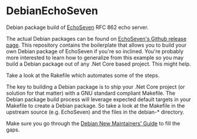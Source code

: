 # DebianEchoSeven
Debian package build of [EchoSeven](https://github.com/polarapfel/EchoSeven) RFC 862 echo server.

The actual Debian packages can be found on [EchoSeven's Github release page](https://github.com/polarapfel/EchoSeven/releases). This repository contains the boilerplate that allows you to build your own Debian package of EchoSeven if you're so inclined. You're probably more interested to learn how to generalize from this example so you may build a Debian package out of any .Net Core based project. This might help.

Take a look at the Rakefile which automates some of the steps.

The key to building a Debian package is to ship your .Net Core project (or solution for that matter) with a GNU standard compliant Makefile. The Debian package build process will leverage expected default targets in your Makefile to create a Debian package. So take a look at the Makefile in the upstream source (e.g. EchoSeven) and the files in the debian-* directory.

Make sure you go through the [Debian New Maintainers' Guide](https://www.debian.org/doc/manuals/maint-guide/index.en.html) to fill the gaps.
